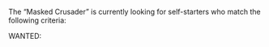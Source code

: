 
The “Masked Crusader” is currently looking for self-starters who match the following criteria:

WANTED: 
